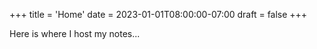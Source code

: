 +++
title = 'Home'
date = 2023-01-01T08:00:00-07:00
draft = false
+++

Here is where I host my notes...
